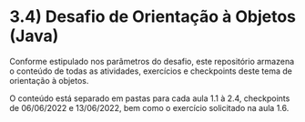# 3.4) Desafio de Orientação à Objetos (Java)

Conforme estipulado nos parâmetros do desafio, este repositório armazena o conteúdo de todas as atividades, exercícios e checkpoints deste tema de orientação à objetos. 

O conteúdo está separado em pastas para cada aula 1.1 à 2.4, checkpoints de 06/06/2022 e 13/06/2022, bem como o exercício solicitado na aula 1.6.